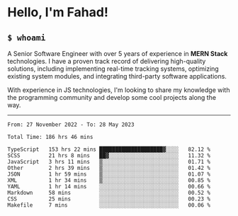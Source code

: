 <h1>Hello, I'm Fahad!</h1>

<h2><code>$ whoami</code></h2>

A Senior Software Engineer with over 5 years of experience in **MERN Stack** technologies. I have a proven track record of delivering high-quality solutions, including implementing real-time tracking systems, optimizing existing system modules, and integrating third-party software applications.

With experience in JS technologies, I'm looking to share my knowledge with the programming community and develop some cool projects along the way.

---

<!--START_SECTION:waka-->

```text
From: 27 November 2022 - To: 28 May 2023

Total Time: 186 hrs 46 mins

TypeScript   153 hrs 22 mins ████████████████████▓░░░░   82.12 %
SCSS         21 hrs 8 mins   ██▓░░░░░░░░░░░░░░░░░░░░░░   11.32 %
JavaScript   3 hrs 11 mins   ▒░░░░░░░░░░░░░░░░░░░░░░░░   01.71 %
Other        2 hrs 39 mins   ▒░░░░░░░░░░░░░░░░░░░░░░░░   01.42 %
JSON         1 hr 59 mins    ▒░░░░░░░░░░░░░░░░░░░░░░░░   01.07 %
XML          1 hr 34 mins    ▒░░░░░░░░░░░░░░░░░░░░░░░░   00.85 %
YAML         1 hr 14 mins    ░░░░░░░░░░░░░░░░░░░░░░░░░   00.66 %
Markdown     58 mins         ░░░░░░░░░░░░░░░░░░░░░░░░░   00.52 %
CSS          25 mins         ░░░░░░░░░░░░░░░░░░░░░░░░░   00.23 %
Makefile     7 mins          ░░░░░░░░░░░░░░░░░░░░░░░░░   00.06 %
```

<!--END_SECTION:waka-->

<!--
**heyFahad/heyFahad** is a ✨ _special_ ✨ repository because its `README.md` (this file) appears on your GitHub profile.

Here are some ideas to get you started:

- 🔭 I’m currently working on ...
- 🌱 I’m currently learning ...
- 👯 I’m looking to collaborate on ...
- 🤔 I’m looking for help with ...
- 💬 Ask me about ...
- 📫 How to reach me: ...
- 😄 Pronouns: ...
- ⚡ Fun fact: ...
-->
